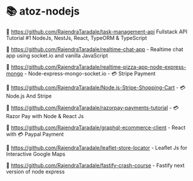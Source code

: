 # 📚 atoz-nodejs

📗 https://github.com/RajendraTaradale/task-management-api  Fullstack API Tutorial #1 NodeJs, NestJs, React, TypeORM & TypeScript

📗 https://github.com/RajendraTaradale/realtime-chat-app - Realtime chat app using socket.io and vanilla JavaScript

📗 https://github.com/RajendraTaradale/realtime-pizza-app-node-express-mongo - Node-express-mongo-socket.io - 💳 Stripe Payment 

📗 https://github.com/RajendraTaradale/Node.js-Stripe-Shopping-Cart  - 💳 Node.js And Stripe

📗 https://github.com/RajendraTaradale/razorpay-payments-tutorial - 💳 Razor Pay with Node & React Js

📗 https://github.com/RajendraTaradale/graphql-ecommerce-client - React with 💳 Paypal Payment 

📗 https://github.com/RajendraTaradale/leaflet-store-locator - Leaflet Js for Interactive Google Maps 

📗 https://github.com/RajendraTaradale/fastify-crash-course - Fastify next version of node express
